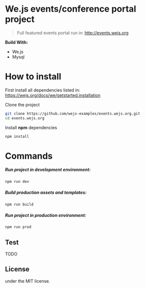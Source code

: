 # We.js events/conference portal project

> Full featured events portal run in: http://events.wejs.org

**Build With:**

- We.js
- Mysql

# How to install

First install all dependencies listed in: https://wejs.org/docs/we/getstarted.installation

Clone the project

```sh
git clone https://github.com/wejs-examples/events.wejs.org.git
cd events.wejs.org
```

Install **npm** dependencies

```sh
npm install
```
# Commands

##### Run project in development environment:
```sh
npm run dev
```

##### Build production assets and templates:
```sh
npm run build
```

##### Run project in production environment:
```sh
npm run prod
```


## Test

TODO

## License

under the MIT license.
